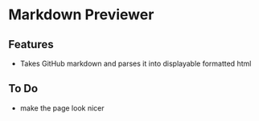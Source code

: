 # Markdown Previewer

## Features

- Takes GitHub markdown and parses it into displayable formatted html

## To Do

- make the page look nicer
